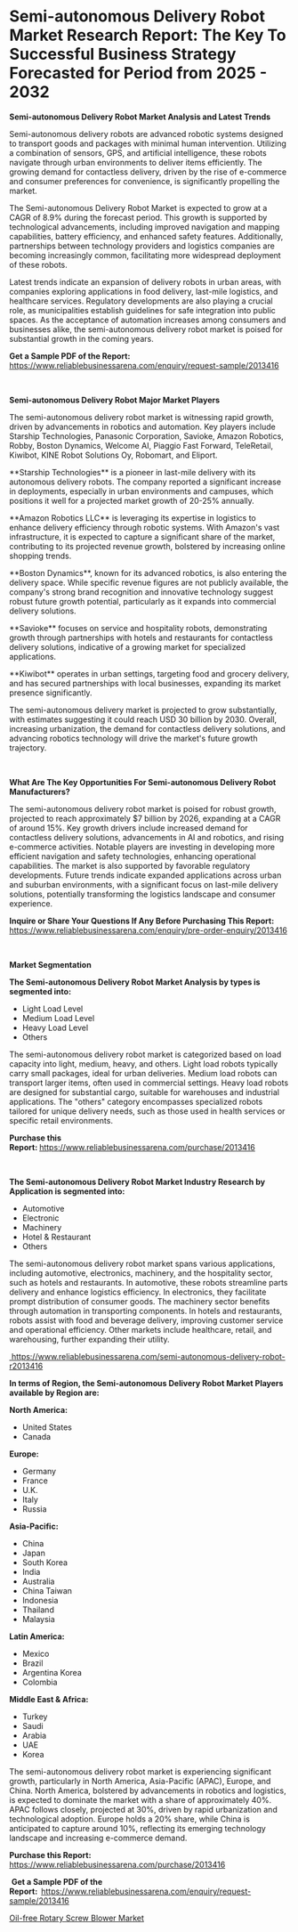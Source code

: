 <p><h1>Semi-autonomous Delivery Robot Market Research Report: The Key To Successful Business Strategy Forecasted for Period from 2025 - 2032</h1></p><p><strong>Semi-autonomous Delivery Robot Market Analysis and Latest Trends</strong></p>
<p><p>Semi-autonomous delivery robots are advanced robotic systems designed to transport goods and packages with minimal human intervention. Utilizing a combination of sensors, GPS, and artificial intelligence, these robots navigate through urban environments to deliver items efficiently. The growing demand for contactless delivery, driven by the rise of e-commerce and consumer preferences for convenience, is significantly propelling the market.</p><p>The Semi-autonomous Delivery Robot Market is expected to grow at a CAGR of 8.9% during the forecast period. This growth is supported by technological advancements, including improved navigation and mapping capabilities, battery efficiency, and enhanced safety features. Additionally, partnerships between technology providers and logistics companies are becoming increasingly common, facilitating more widespread deployment of these robots.</p><p>Latest trends indicate an expansion of delivery robots in urban areas, with companies exploring applications in food delivery, last-mile logistics, and healthcare services. Regulatory developments are also playing a crucial role, as municipalities establish guidelines for safe integration into public spaces. As the acceptance of automation increases among consumers and businesses alike, the semi-autonomous delivery robot market is poised for substantial growth in the coming years.</p></p>
<p><strong>Get a Sample PDF of the Report:&nbsp;</strong> <a href="https://www.reliablebusinessarena.com/enquiry/request-sample/2013416?utm_campaign=2452&utm_medium=2&utm_source=Github&utm_content=ia&utm_term=02032025&utm_id=semi-autonomous-delivery-robot">https://www.reliablebusinessarena.com/enquiry/request-sample/2013416</a></p>
<p>&nbsp;</p>
<p><strong>Semi-autonomous Delivery Robot Major Market Players</strong></p>
<p><p>The semi-autonomous delivery robot market is witnessing rapid growth, driven by advancements in robotics and automation. Key players include Starship Technologies, Panasonic Corporation, Savioke, Amazon Robotics, Robby, Boston Dynamics, Welcome AI, Piaggio Fast Forward, TeleRetail, Kiwibot, KINE Robot Solutions Oy, Robomart, and Eliport.</p><p>**Starship Technologies** is a pioneer in last-mile delivery with its autonomous delivery robots. The company reported a significant increase in deployments, especially in urban environments and campuses, which positions it well for a projected market growth of 20-25% annually.</p><p>**Amazon Robotics LLC** is leveraging its expertise in logistics to enhance delivery efficiency through robotic systems. With Amazon's vast infrastructure, it is expected to capture a significant share of the market, contributing to its projected revenue growth, bolstered by increasing online shopping trends.</p><p>**Boston Dynamics**, known for its advanced robotics, is also entering the delivery space. While specific revenue figures are not publicly available, the company's strong brand recognition and innovative technology suggest robust future growth potential, particularly as it expands into commercial delivery solutions.</p><p>**Savioke** focuses on service and hospitality robots, demonstrating growth through partnerships with hotels and restaurants for contactless delivery solutions, indicative of a growing market for specialized applications.</p><p>**Kiwibot** operates in urban settings, targeting food and grocery delivery, and has secured partnerships with local businesses, expanding its market presence significantly.</p><p>The semi-autonomous delivery market is projected to grow substantially, with estimates suggesting it could reach USD 30 billion by 2030. Overall, increasing urbanization, the demand for contactless delivery solutions, and advancing robotics technology will drive the market's future growth trajectory.</p></p>
<p>&nbsp;</p>
<p><strong>What Are The Key Opportunities For Semi-autonomous Delivery Robot Manufacturers?</strong></p>
<p><p>The semi-autonomous delivery robot market is poised for robust growth, projected to reach approximately $7 billion by 2026, expanding at a CAGR of around 15%. Key growth drivers include increased demand for contactless delivery solutions, advancements in AI and robotics, and rising e-commerce activities. Notable players are investing in developing more efficient navigation and safety technologies, enhancing operational capabilities. The market is also supported by favorable regulatory developments. Future trends indicate expanded applications across urban and suburban environments, with a significant focus on last-mile delivery solutions, potentially transforming the logistics landscape and consumer experience.</p></p>
<p><strong>Inquire or Share Your Questions If Any Before Purchasing This Report:</strong> <a href="https://www.reliablebusinessarena.com/enquiry/pre-order-enquiry/2013416?utm_campaign=2452&utm_medium=2&utm_source=Github&utm_content=ia&utm_term=02032025&utm_id=semi-autonomous-delivery-robot">https://www.reliablebusinessarena.com/enquiry/pre-order-enquiry/2013416</a></p>
<p>&nbsp;</p>
<p><strong>Market Segmentation</strong></p>
<p><strong>The Semi-autonomous Delivery Robot Market Analysis by types is segmented into:</strong></p>
<p><ul><li>Light Load Level</li><li>Medium Load Level</li><li>Heavy Load Level</li><li>Others</li></ul></p>
<p><p>The semi-autonomous delivery robot market is categorized based on load capacity into light, medium, heavy, and others. Light load robots typically carry small packages, ideal for urban deliveries. Medium load robots can transport larger items, often used in commercial settings. Heavy load robots are designed for substantial cargo, suitable for warehouses and industrial applications. The "others" category encompasses specialized robots tailored for unique delivery needs, such as those used in health services or specific retail environments.</p></p>
<p><strong>Purchase this Report:&nbsp;</strong><a href="https://www.reliablebusinessarena.com/purchase/2013416?utm_campaign=2452&utm_medium=2&utm_source=Github&utm_content=ia&utm_term=02032025&utm_id=semi-autonomous-delivery-robot">https://www.reliablebusinessarena.com/purchase/2013416</a></p>
<p>&nbsp;</p>
<p><strong>The Semi-autonomous Delivery Robot Market Industry Research by Application is segmented into:</strong></p>
<p><ul><li>Automotive</li><li>Electronic</li><li>Machinery</li><li>Hotel & Restaurant</li><li>Others</li></ul></p>
<p><p>The semi-autonomous delivery robot market spans various applications, including automotive, electronics, machinery, and the hospitality sector, such as hotels and restaurants. In automotive, these robots streamline parts delivery and enhance logistics efficiency. In electronics, they facilitate prompt distribution of consumer goods. The machinery sector benefits through automation in transporting components. In hotels and restaurants, robots assist with food and beverage delivery, improving customer service and operational efficiency. Other markets include healthcare, retail, and warehousing, further expanding their utility.</p></p>
<p><a href="https://www.reliablebusinessarena.com/semi-autonomous-delivery-robot-r2013416?utm_campaign=2452&utm_medium=2&utm_source=Github&utm_content=ia&utm_term=02032025&utm_id=semi-autonomous-delivery-robot">&nbsp;https://www.reliablebusinessarena.com/semi-autonomous-delivery-robot-r2013416</a></p>
<p><strong>In terms of Region, the Semi-autonomous Delivery Robot Market Players available by Region are:</strong></p>
<p>
    <p> <strong> North America: </strong>
        <ul>
            <li>United States</li>
            <li>Canada</li>
        </ul>
        </p> 
    <p> <strong> Europe: </strong>
        <ul>
            <li>Germany</li>
            <li>France</li>
            <li>U.K.</li>
            <li>Italy</li>
            <li>Russia</li>
        </ul>
        </p> 
    <p> <strong> Asia-Pacific: </strong>
        <ul>
            <li>China</li>
            <li>Japan</li>
            <li>South Korea</li>
            <li>India</li>
            <li>Australia</li>
            <li>China Taiwan</li>
            <li>Indonesia</li>
            <li>Thailand</li>
            <li>Malaysia</li>
        </ul>
        </p> 
    <p> <strong> Latin America: </strong>
        <ul>
            <li>Mexico</li>
            <li>Brazil</li>
            <li>Argentina Korea</li>
            <li>Colombia</li>
        </ul>
        </p> 
    <p> <strong> Middle East & Africa: </strong>
        <ul>
            <li>Turkey</li>
            <li>Saudi</li>
            <li>Arabia</li>
            <li>UAE</li>
            <li>Korea</li>
        </ul>
    </p>
    </p>
<p><p>The semi-autonomous delivery robot market is experiencing significant growth, particularly in North America, Asia-Pacific (APAC), Europe, and China. North America, bolstered by advancements in robotics and logistics, is expected to dominate the market with a share of approximately 40%. APAC follows closely, projected at 30%, driven by rapid urbanization and technological adoption. Europe holds a 20% share, while China is anticipated to capture around 10%, reflecting its emerging technology landscape and increasing e-commerce demand.</p></p>
<p><strong>Purchase this Report: </strong><a href="https://www.reliablebusinessarena.com/purchase/2013416?utm_campaign=2452&utm_medium=2&utm_source=Github&utm_content=ia&utm_term=02032025&utm_id=semi-autonomous-delivery-robot">https://www.reliablebusinessarena.com/purchase/2013416</a></p>
<p>&nbsp;<strong>Get a Sample PDF of the Report:&nbsp;&nbsp;</strong><a href="https://www.reliablebusinessarena.com/enquiry/request-sample/2013416?utm_campaign=2452&utm_medium=2&utm_source=Github&utm_content=ia&utm_term=02032025&utm_id=semi-autonomous-delivery-robot">https://www.reliablebusinessarena.com/enquiry/request-sample/2013416</a></p>
<p><strong></strong></p>
<p><p><a href="https://github.com/alberthagorsuch/Market-Research-Report-List-1/blob/main/oil-free-rotary-screw-blower-market.md?utm_campaign=2452&utm_medium=2&utm_source=Github&utm_content=ia&utm_term=02032025&utm_id=semi-autonomous-delivery-robot">Oil-free Rotary Screw Blower Market</a></p></p>